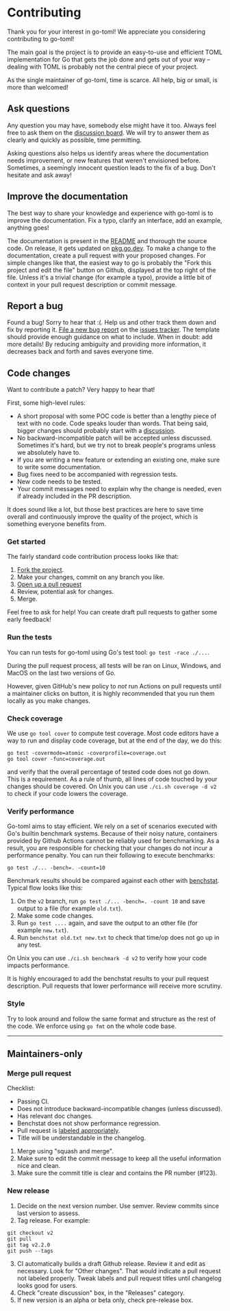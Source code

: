# Contributing

Thank you for your interest in go-toml! We appreciate you considering
contributing to go-toml!

The main goal is the project is to provide an easy-to-use and efficient TOML
implementation for Go that gets the job done and gets out of your way – dealing
with TOML is probably not the central piece of your project.

As the single maintainer of go-toml, time is scarce. All help, big or small, is
more than welcomed!

## Ask questions

Any question you may have, somebody else might have it too. Always feel free to
ask them on the [discussion board][discussions]. We will try to answer them as
clearly and quickly as possible, time permitting.

Asking questions also helps us identify areas where the documentation needs
improvement, or new features that weren't envisioned before. Sometimes, a
seemingly innocent question leads to the fix of a bug. Don't hesitate and ask
away!

[discussions]: https://github.com/pelletier/go-toml/discussions

## Improve the documentation

The best way to share your knowledge and experience with go-toml is to improve
the documentation. Fix a typo, clarify an interface, add an example, anything
goes!

The documentation is present in the [README][readme] and thorough the source
code. On release, it gets updated on [pkg.go.dev][pkg.go.dev]. To make a change
to the documentation, create a pull request with your proposed changes. For
simple changes like that, the easiest way to go is probably the "Fork this
project and edit the file" button on Github, displayed at the top right of the
file. Unless it's a trivial change (for example a typo), provide a little bit of
context in your pull request description or commit message.

## Report a bug

Found a bug! Sorry to hear that :(. Help us and other track them down and fix by
reporting it. [File a new bug report][bug-report] on the [issues
tracker][issues-tracker]. The template should provide enough guidance on what to
include. When in doubt: add more details! By reducing ambiguity and providing
more information, it decreases back and forth and saves everyone time.

## Code changes

Want to contribute a patch? Very happy to hear that!

First, some high-level rules:

- A short proposal with some POC code is better than a lengthy piece of text
  with no code. Code speaks louder than words. That being said, bigger changes
  should probably start with a [discussion][discussions].
- No backward-incompatible patch will be accepted unless discussed. Sometimes
  it's hard, but we try not to break people's programs unless we absolutely have
  to.
- If you are writing a new feature or extending an existing one, make sure to
  write some documentation.
- Bug fixes need to be accompanied with regression tests.
- New code needs to be tested.
- Your commit messages need to explain why the change is needed, even if already
  included in the PR description.

It does sound like a lot, but those best practices are here to save time overall
and continuously improve the quality of the project, which is something everyone
benefits from.

### Get started

The fairly standard code contribution process looks like that:

1. [Fork the project][fork].
2. Make your changes, commit on any branch you like.
3. [Open up a pull request][pull-request]
4. Review, potential ask for changes.
5. Merge.

Feel free to ask for help! You can create draft pull requests to gather
some early feedback!

### Run the tests

You can run tests for go-toml using Go's test tool: `go test -race ./...`.

During the pull request process, all tests will be ran on Linux, Windows, and
MacOS on the last two versions of Go.

However, given GitHub's new policy to _not_ run Actions on pull requests until a
maintainer clicks on button, it is highly recommended that you run them locally
as you make changes.

### Check coverage

We use `go tool cover` to compute test coverage. Most code editors have a way to
run and display code coverage, but at the end of the day, we do this:

```
go test -covermode=atomic -coverprofile=coverage.out
go tool cover -func=coverage.out
```

and verify that the overall percentage of tested code does not go down. This is
a requirement. As a rule of thumb, all lines of code touched by your changes
should be covered. On Unix you can use `./ci.sh coverage -d v2` to check if your
code lowers the coverage.

### Verify performance

Go-toml aims to stay efficient. We rely on a set of scenarios executed with Go's
builtin benchmark systems. Because of their noisy nature, containers provided by
Github Actions cannot be reliably used for benchmarking. As a result, you are
responsible for checking that your changes do not incur a performance penalty.
You can run their following to execute benchmarks:

```
go test ./... -bench=. -count=10
```

Benchmark results should be compared against each other with
[benchstat][benchstat]. Typical flow looks like this:

1. On the `v2` branch, run `go test ./... -bench=. -count 10` and save output to
   a file (for example `old.txt`).
2. Make some code changes.
3. Run `go test ....` again, and save the output to an other file (for example
   `new.txt`).
4. Run `benchstat old.txt new.txt` to check that time/op does not go up in any
   test.

On Unix you can use `./ci.sh benchmark -d v2` to verify how your code impacts
performance.

It is highly encouraged to add the benchstat results to your pull request
description. Pull requests that lower performance will receive more scrutiny.

[benchstat]: https://pkg.go.dev/golang.org/x/perf/cmd/benchstat

### Style

Try to look around and follow the same format and structure as the rest of the
code. We enforce using `go fmt` on the whole code base.

---

## Maintainers-only

### Merge pull request

Checklist:

- Passing CI.
- Does not introduce backward-incompatible changes (unless discussed).
- Has relevant doc changes.
- Benchstat does not show performance regression.
- Pull request is [labeled appropriately][pr-labels].
- Title will be understandable in the changelog.

1. Merge using "squash and merge".
2. Make sure to edit the commit message to keep all the useful information
   nice and clean.
3. Make sure the commit title is clear and contains the PR number (#123).

### New release

1. Decide on the next version number. Use semver. Review commits since last
   version to assess.
2. Tag release. For example:
```
git checkout v2
git pull
git tag v2.2.0
git push --tags
```
3. CI automatically builds a draft Github release. Review it and edit as
   necessary. Look for "Other changes". That would indicate a pull request not
   labeled properly. Tweak labels and pull request titles until changelog looks
   good for users.
4. Check "create discussion" box, in the "Releases" category.
5. If new version is an alpha or beta only, check pre-release box.


[issues-tracker]: https://github.com/pelletier/go-toml/issues
[bug-report]: https://github.com/pelletier/go-toml/issues/new?template=bug_report.md
[pkg.go.dev]: https://pkg.go.dev/github.com/pelletier/go-toml
[readme]: ./README.md
[fork]: https://help.github.com/articles/fork-a-repo
[pull-request]: https://help.github.com/en/articles/creating-a-pull-request
[new-release]: https://github.com/pelletier/go-toml/releases/new
[gh]: https://github.com/cli/cli
[pr-labels]: https://github.com/pelletier/go-toml/blob/v2/.github/release.yml
